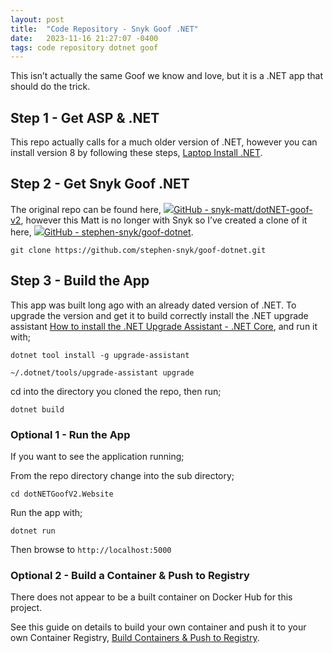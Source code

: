 ```yaml
---
layout: post
title:  "Code Repository - Snyk Goof .NET"
date:   2023-11-16 21:27:07 -0400
tags: code repository dotnet goof
---
```


This isn’t actually the same Goof we know and love, but it is a .NET app that should do the trick.

## Step 1 - Get ASP & .NET

This repo actually calls for a much older version of .NET, however you can install version 8 by following these steps, [Laptop Install .NET](https://snyksec.atlassian.net/wiki/spaces/~629db3cb76c0360069f263e7/blog/2023/11/16/1750630420).

## Step 2 - Get Snyk Goof .NET

The original repo can be found here, [![](Code%20Repository%20-%20Snyk%20Goof%20.NET%20-%20Stephen%20Perciballi%20-%20Confluence/fluidicon.png)GitHub - snyk-matt/dotNET-goof-v2](https://github.com/snyk-matt/dotNET-goof-v2), however this Matt is no longer with Snyk so I’ve created a clone of it here, [![](Code%20Repository%20-%20Snyk%20Goof%20.NET%20-%20Stephen%20Perciballi%20-%20Confluence/fluidicon.png)GitHub - stephen-snyk/goof-dotnet](https://github.com/stephen-snyk/goof-dotnet).

`git clone https://github.com/stephen-snyk/goof-dotnet.git`

## Step 3 - Build the App

This app was built long ago with an already dated version of .NET. To upgrade the version and get it to build correctly install the .NET upgrade assistant [How to install the .NET Upgrade Assistant - .NET Core](https://learn.microsoft.com/en-us/dotnet/core/porting/upgrade-assistant-install#install-the-net-global-tool), and run it with;

`dotnet tool install -g upgrade-assistant`

`~/.dotnet/tools/upgrade-assistant upgrade`

cd into the directory you cloned the repo, then run;

`dotnet build`

### Optional 1 - Run the App

If you want to see the application running;

From the repo directory change into the sub directory;

`cd dotNETGoofV2.Website`

Run the app with;

`dotnet run`

Then browse to `http://localhost:5000`

### Optional 2 - Build a Container & Push to Registry

There does not appear to be a built container on Docker Hub for this project.

See this guide on details to build your own container and push it to your own Container Registry, [Build Containers & Push to Registry](https://snyksec.atlassian.net/wiki/spaces/~629db3cb76c0360069f263e7/blog/2023/11/16/1752432748).
